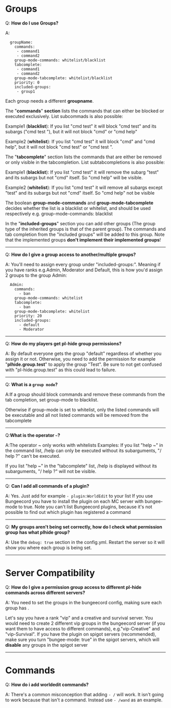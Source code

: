 # Groups
Q: **How do I use Groups?**


A:
``` 
  groupName:
    commands:
     - command1
     - command2
    group-mode-commands: whitelist/blacklist
    tabcomplete:
     - command1
     - command2
    group-mode-tabcomplete: whitelist/blacklist
    priority: 0
    included-groups:
     - group1
```

Each group needs a different **groupname**.

The "**commands**" **section** lists the commands that can either be blocked or executed exclusively. List subcommads is also possible:

Example1 (**blacklist**): If you list "cmd test" it will block "cmd test" and its subargs ("cmd test <args>"), but it will not block "cmd" or "cmd help"

Example2 (**whitelist**): If you list "cmd test" it will block "cmd" and "cmd help", but it will not block "cmd test" or "cmd test <args>".


The "**tabcomplete**" section lists the commands that are either be removed or only visible in the tabcompletion. List subtabcompletions is also possible:


Example1 (**blacklist**): If you list "cmd test" it will remove the subarg "test" and its subargs but not "cmd" itself. So "cmd help" will be visible.


Example2 (**whitelist**): If you list "cmd test" it will remove all subargs except "test" and its subargs but not "cmd" itself. So "cmd help" not be visible


The boolean **group-mode-commands** and **group-mode-tabcomplete** decides whether the list is a blacklist or whitelist, and should be used respectively e.g. group-mode-commands: blacklist

In the "**included-groups**" section you can add other groups (The group type of the inherited groups is that of the parent group).
The commands and tab completion from the "included groups" will be added to this group. Note that the implemented groups **don't implement their implemented groups**!​


***


Q: **How do I give a group access to another/multiple groups?**


A: You'll need to assign every group under "included-groups:". Meaning if you have ranks e.g.Admin, Moderator and Default, this is how you'd assign 2 groups to the group Admin:
```  
  Admin:
    commands:
      - ban
    group-mode-commands: whitelist
    tabcomplete:
      - ban
    group-mode-tabcomplete: whitelist
    priority: 20
    included-groups:
      - default
      - Moderator
```

***

Q: **How do my players get pl-hide group permissions?**


A: By default everyone gets the group "default" regardless of whether you assign it or not. Otherwise, you need to add the permission for example "**plhide.group.test**" to apply the group "Test". Be sure to not get confused with "pl-hide.group.test" as this could lead to failure.

***

Q: **What is a ```group mode```?**

A:If a group should block commands and remove these commands from the tab completion, set group-mode to blacklist.

Otherwise if group-mode is set to whitelist, only the listed commands will be executable and all not listed commands will be removed from the tabcomplete

***

Q:**What is the operator ```~```?**

A:The operator ~ only works with whitelists
Examples:
If you list "help ~" in the command list, /help can only be executed without its subarguments, "/ help ?" can't be executed.

If you list "help ~" in the "tabcomplete" list, /help is displayed without its subarguments, "/ help ?" will not be visible.

***

Q: **Can I add all commands of a plugin?**

A: Yes. Just add for example ```- plugin:WorldEdit``` to your list
If you use Bungeecord you have to install the plugin on each MC server with bungee-mode to true.
Note you can't list Bungeecord plugins, because it's not possible to find out which plugin has registered a command

***

Q: **My groups aren't being set correctly, how do I check what permission group has what plhide group?**

A: Use the ```debug: true``` section in the config.yml. Restart the server so it will show you where each group is being set.

***

# Server Compatibility
Q: **How do I give a permission group access to different pl-hide commands across different servers?**

A: You need to set the groups in the bungeecord config, making sure each group has .

Let's say you have a rank "vip" and a creative and survival server. You would need to create 2 different vip groups in the bungeecord server (if you want them to have access to different commands), e.g."vip-Creative" and "vip-Survival". If you have the plugin on spigot servers (recommended), make sure you turn "bungee-mode: true" in the spigot servers, which will **disable** any groups in the spigot server

***

# Commands
Q: **How do i add worldedit commands?**

A: There's a common misconception that adding ```- /``` will work. It isn't going to work because that isn't a command. Instead use ```- /wand``` as an example.
